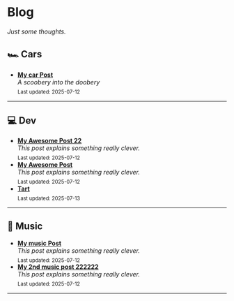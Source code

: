 # Blog

_Just some thoughts._

## 🏎️ Cars
- [**My car Post**](articles/cars/car_post_1.md#this-is-a-car-test-1)<br>
_A scoobery into the doobery_  
  <sub>Last updated: 2025-07-12</sub>

---

## 💻 Dev
- [**My Awesome Post 22**](articles/dev/dev_post_2.md#this-is-a-test-2)<br>
_This post explains something really clever._  
  <sub>Last updated: 2025-07-12</sub>
- [**My Awesome Post**](articles/dev/dev_post_1.md#this-is-a-test-1)<br>
_This post explains something really clever._  
  <sub>Last updated: 2025-07-12</sub>
- [**Tart**](articles/dev/tart.md#pull-an-image-create-the-vm)<br>
  <sub>Last updated: 2025-07-13</sub>

---

## 🎵 Music
- [**My music Post**](articles/music/music_post_1.md#this-is-a-test)<br>
_This post explains something really clever._  
  <sub>Last updated: 2025-07-12</sub>
- [**My 2nd music post 222222**](articles/music/Music2.md)<br>
_This post explains something really clever._  
  <sub>Last updated: 2025-07-12</sub>

---

